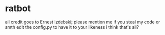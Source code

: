 # ratbot
all credit goes to Ernest Izdebski; please mention me if you steal my code or smth
edit the config.py to have it to your likeness
i think that's all?
